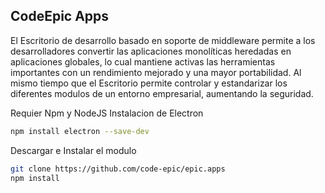 ## CodeEpic Apps
El Escritorio de desarrollo basado en soporte de middleware permite a los desarrolladores convertir las aplicaciones monolíticas heredadas en aplicaciones globales, lo cual mantiene activas las herramientas importantes con un rendimiento mejorado y una mayor portabilidad. Al mismo tiempo que el Escritorio permite controlar y estandarizar los diferentes modulos de un entorno empresarial, aumentando la seguridad.

Requier Npm y NodeJS
Instalacion de Electron

```sh
npm install electron --save-dev
```


Descargar e Instalar el modulo 
```sh
git clone https://github.com/code-epic/epic.apps
npm install 
```

